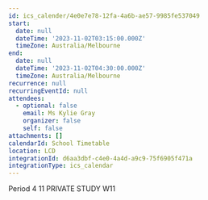 ```yaml
---
id: ics_calender/4e0e7e78-12fa-4a6b-ae57-9985fe537049
start:
  date: null
  dateTime: '2023-11-02T03:15:00.000Z'
  timeZone: Australia/Melbourne
end:
  date: null
  dateTime: '2023-11-02T04:30:00.000Z'
  timeZone: Australia/Melbourne
recurrence: null
recurringEventId: null
attendees:
  - optional: false
    email: Ms Kylie Gray
    organizer: false
    self: false
attachments: []
calendarId: School Timetable
location: LCD
integrationId: d6aa3dbf-c4e0-4a4d-a9c9-75f6905f471a
integrationType: ics_calendar
---
```

Period 4
11 PRIVATE STUDY W11